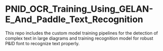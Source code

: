 # PNID_OCR_Training_Using_GELAN-E_And_Paddle_Text_Recognition
This repo includes the custom model training pipelines for the detection of complex text in large diagrams and training recognition model for robust P&amp;ID font to recognize text properly.

